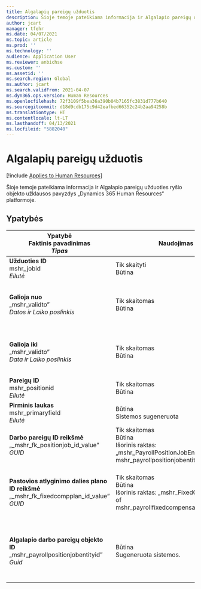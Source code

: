 ```yaml
---
title: Algalapių pareigų užduotis
description: Šioje temoje pateikiama informacija ir Algalapio pareigų užduoties objekto užklausos pavyzdys „Dynamics 365 Human Resources“ platformoje.
author: jcart
manager: tfehr
ms.date: 04/07/2021
ms.topic: article
ms.prod: ''
ms.technology: ''
audience: Application User
ms.reviewer: anbichse
ms.custom: ''
ms.assetid: ''
ms.search.region: Global
ms.author: jcart
ms.search.validFrom: 2021-04-07
ms.dyn365.ops.version: Human Resources
ms.openlocfilehash: 72f3109f5bea36a390b04b7165fc3831d777b640
ms.sourcegitcommit: d18d9cdb175c9d42eafbed66352c24b2aa94258b
ms.translationtype: HT
ms.contentlocale: lt-LT
ms.lasthandoff: 04/13/2021
ms.locfileid: "5882040"
---
```

# <a name="payroll-position-job"></a>Algalapių pareigų užduotis

[!include [Applies to Human Resources](../includes/applies-to-hr.md)]

Šioje temoje pateikiama informacija ir Algalapio pareigų užduoties ryšio objekto užklausos pavyzdys „Dynamics 365 Human Resources“ platformoje.

## <a name="properties"></a>Ypatybės

| Ypatybė<br>**Faktinis pavadinimas**<br>**_Tipas_** | Naudojimas | Aprašas |
| --- | --- | --- |
| **Užduoties ID**<br>mshr_jobid<br>*Eilutė* | Tik skaityti<br>Būtina |Užduoties ID. |
| **Galioja nuo**<br>„mshr_validto”<br>*Datos ir Laiko poslinkis* | Tik skaitomas <br>Būtina | Data, nuo kurios įsigalioja pareigų ir užduoties ryšys. |
| **Galioja iki**<br>„mshr_validto”<br>*Data ir Laiko poslinkis* | Tik skaitomas <br>Būtina | Data, iki kurios galioja pareigų ir užduoties ryšys.  |
| **Pareigų ID**<br>mshr_positionid<br>*Eilutė* | Tik skaitomas<br>Būtina | Pareigų ID. |
| **Pirminis laukas**<br>mshr_primaryfield<br>*Eilutė* | Būtina<br>Sistemos sugeneruota |  |
| **Darbo pareigų ID reikšmė**<br>„_mshr_fk_positionjob_id_value”<br>*GUID* | Tik skaitomas<br>Būtina<br>Išorinis raktas: „mshr_PayrollPositionJobEntity of the mshr_payrollpositionjobentity” |Darbo ID yra susietas su pareigomis.|
| **Pastovios atlyginimo dalies plano ID reikšmė**<br>„_mshr_fk_fixedcompplan_id_value”<br>*GUID* | Tik skaitomas<br>Būtina<br>Išorinis raktas: „mshr_FixedCompPlan_id of mshr_payrollfixedcompensationplanentity”  | Pastovios atlyginimo dalies plano ID yra susietas su pareigomis. |
| **Algalapio darbo pareigų objekto ID**<br>„mshr_payrollpositionjobentityid”<br>*Guid* | Būtina<br>Sugeneruota sistemos. | Sistemos sukurta GUID reikšmė, skirta unikaliai atpažinti užduotį.  |

